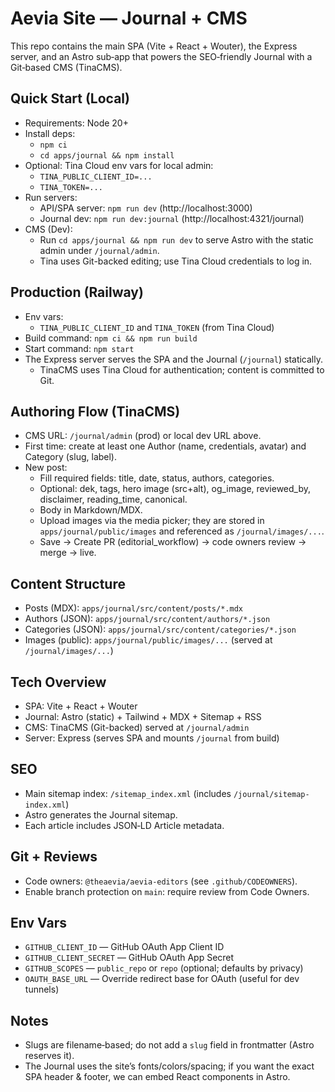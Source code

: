 # Aevia Site — Journal + CMS

This repo contains the main SPA (Vite + React + Wouter), the Express server, and an Astro sub‑app that powers the SEO‑friendly Journal with a Git‑based CMS (TinaCMS).


## Quick Start (Local)

- Requirements: Node 20+
- Install deps:
  - `npm ci`
  - `cd apps/journal && npm install`
- Optional: Tina Cloud env vars for local admin:
  - `TINA_PUBLIC_CLIENT_ID=...`
  - `TINA_TOKEN=...`
- Run servers:
  - API/SPA server: `npm run dev` (http://localhost:3000)
  - Journal dev: `npm run dev:journal` (http://localhost:4321/journal)
- CMS (Dev):
  - Run `cd apps/journal && npm run dev` to serve Astro with the static admin under `/journal/admin`.
  - Tina uses Git-backed editing; use Tina Cloud credentials to log in.


## Production (Railway)

- Env vars:
  - `TINA_PUBLIC_CLIENT_ID` and `TINA_TOKEN` (from Tina Cloud)
- Build command: `npm ci && npm run build`
- Start command: `npm start`
- The Express server serves the SPA and the Journal (`/journal`) statically.
  - TinaCMS uses Tina Cloud for authentication; content is committed to Git.


## Authoring Flow (TinaCMS)

- CMS URL: `/journal/admin` (prod) or local dev URL above.
- First time: create at least one Author (name, credentials, avatar) and Category (slug, label).
- New post:
  - Fill required fields: title, date, status, authors, categories.
  - Optional: dek, tags, hero image (src+alt), og_image, reviewed_by, disclaimer, reading_time, canonical.
  - Body in Markdown/MDX.
  - Upload images via the media picker; they are stored in `apps/journal/public/images` and referenced as `/journal/images/...`.
  - Save → Create PR (editorial_workflow) → code owners review → merge → live.


## Content Structure

- Posts (MDX): `apps/journal/src/content/posts/*.mdx`
- Authors (JSON): `apps/journal/src/content/authors/*.json`
- Categories (JSON): `apps/journal/src/content/categories/*.json`
- Images (public): `apps/journal/public/images/...` (served at `/journal/images/...`)


## Tech Overview

- SPA: Vite + React + Wouter
- Journal: Astro (static) + Tailwind + MDX + Sitemap + RSS
- CMS: TinaCMS (Git-backed) served at `/journal/admin`
- Server: Express (serves SPA and mounts `/journal` from build)


## SEO

- Main sitemap index: `/sitemap_index.xml` (includes `/journal/sitemap-index.xml`)
- Astro generates the Journal sitemap.
- Each article includes JSON‑LD Article metadata.


## Git + Reviews

- Code owners: `@theaevia/aevia-editors` (see `.github/CODEOWNERS`).
- Enable branch protection on `main`: require review from Code Owners.


## Env Vars

- `GITHUB_CLIENT_ID` — GitHub OAuth App Client ID
- `GITHUB_CLIENT_SECRET` — GitHub OAuth App Secret
- `GITHUB_SCOPES` — `public_repo` or `repo` (optional; defaults by privacy)
- `OAUTH_BASE_URL` — Override redirect base for OAuth (useful for dev tunnels)


## Notes

- Slugs are filename‑based; do not add a `slug` field in frontmatter (Astro reserves it).
- The Journal uses the site’s fonts/colors/spacing; if you want the exact SPA header & footer, we can embed React components in Astro.

